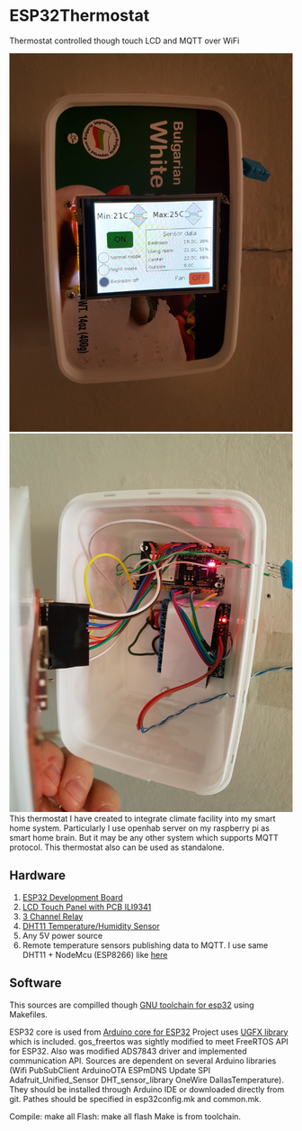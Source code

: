 # ESP32Thermostat
Thermostat controlled though touch LCD and MQTT over WiFi

![Front pannel](Photo/20171222_140539.jpg?raw=true "Front pannel")
![Inside](Photo/20171222_140600.jpg?raw=true "Inside")
This thermostat I have created to integrate climate facility into my smart home system. Particularly I use openhab server on my raspberry pi as smart home brain. But it may be any other system which supports MQTT protocol. This thermostat also can be used as standalone.

## Hardware
1. [ESP32 Development Board](https://www.aliexpress.com/item/MH-ET-LIVE-ESP32-Development-Board-WiFi-Bluetooth-Ultra-Low-Power-Consumption-Dual-Core-ESP-32/32817818506.html)
2. [LCD Touch Panel with PCB ILI9341](https://www.aliexpress.com/item/1pcs-J34-F85-240x320-2-8-SPI-TFT-LCD-Touch-Panel-Serial-Port-Module-with-PCB/32795636902.html)
3. [3 Channel Relay](https://www.aliexpress.com/item/3-three-channel-3-road-high-voltage-relay-module-with-optical-coupling-isolation-fully-compatible/32616653345.html)
4. [DHT11 Temperature/Humidity Sensor](https://www.aliexpress.com/item/DHT11-DHT-11-Digital-Temperature-and-Humidity-Sensor/2038557639.html)
5. Any 5V power source
6. Remote temperature sensors publishing data to MQTT. I use same DHT11 + NodeMcu (ESP8266) like [here](https://github.com/denmatfoton/NodeMcuMotionDetector)

## Software
This sources are compilled though [GNU toolchain for esp32](http://gnutoolchains.com/esp32/) using Makefiles.

ESP32 core is used from [Arduino core for ESP32](https://github.com/espressif/arduino-esp32)
Project uses [UGFX library](https://ugfx.io/) which is included. gos_freertos was sightly modified to meet FreeRTOS API for ESP32. Also was modified ADS7843 driver and implemented communication API.
Sources are dependent on several Arduino libraries (Wifi PubSubClient ArduinoOTA ESPmDNS Update SPI Adafruit_Unified_Sensor DHT_sensor_library OneWire DallasTemperature). They should be installed through Arduino IDE or downloaded directly from git.
Pathes should be specified in esp32config.mk and common.mk.

Compile: make all
Flash: make all flash
Make is from toolchain.

